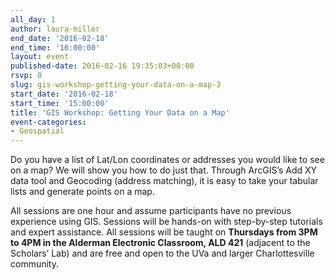 ```yaml
---
all_day: 1
author: laura-miller
end_date: '2016-02-18'
end_time: '16:00:00'
layout: event
published-date: 2016-02-16 19:35:03+00:00
rsvp: 0
slug: gis-workshop-getting-your-data-on-a-map-3
start_date: '2016-02-18'
start_time: '15:00:00'
title: 'GIS Workshop: Getting Your Data on a Map'
event-categories:
- Geospatial
---
```


Do you have a list of Lat/Lon coordinates or addresses you would like to see on a map? We will show you how to do just that. Through ArcGIS’s Add XY data tool and Geocoding (address matching), it is easy to take your tabular lists and generate points on a map.

All sessions are one hour and assume participants have no previous experience using GIS. Sessions will be hands-on with step-by-step tutorials and expert assistance. All sessions will be taught on **Thursdays from 3PM to 4PM in the Alderman Electronic Classroom, ALD 421** (adjacent to the Scholars’ Lab) and are free and open to the UVa and larger Charlottesville community.


